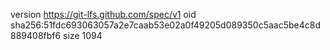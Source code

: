 version https://git-lfs.github.com/spec/v1
oid sha256:51fdc693063057a2e7caab53e02a0f49205d089350c5aac5be4c8d889408fbf6
size 1094
